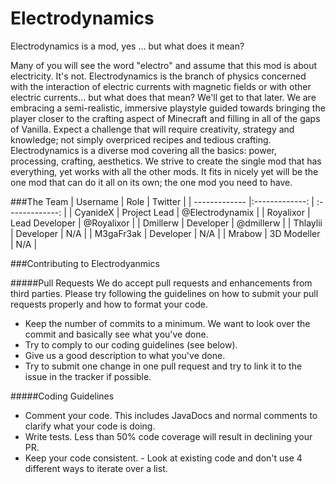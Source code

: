 Electrodynamics
===============

Electrodynamics is a mod, yes ... but what does it mean?

Many of you will see the word "electro" and assume that this mod is about electricity. It's not. Electrodynamics is the branch of physics concerned with the interaction of electric currents with magnetic fields or with other electric currents... but what does that mean? We'll get to that later.
We are embracing a semi-realistic, immersive playstyle guided towards bringing the player closer to the crafting aspect of Minecraft and filling in all of the gaps of Vanilla. Expect a challenge that will require creativity, strategy and knowledge; not simply overpriced recipes and tedious crafting.
Electrodynamics is a diverse mod covering all the basics: power, processing, crafting, aesthetics. We strive to create the single mod that has everything, yet works with all the other mods. It fits in nicely yet will be the one mod that can do it all on its own; the one mod you need to have.

###The Team
| Username        | Role           | Twitter         |
| -------------   |:-------------: | :-------------: |
| CyanideX        | Project Lead   | @Electrodynamix |
| Royalixor       | Lead Developer | @Royalixor      |
| Dmillerw        | Developer      | @dmillerw       |
| Thlaylii        | Developer      | N/A             |
| M3gaFr3ak       | Developer      | N/A             |
| Mrabow          | 3D Modeller    | N/A             |


###Contributing to Electrodyanmics

#####Pull Requests
We do accept pull requests and enhancements from third parties. Please try following the guidelines on how to submit your pull requests properly and how to format your code.

- Keep the number of commits to a minimum. We want to look over the commit and basically see what you've done.
- Try to comply to our coding guidelines (see below).
- Give us a good description to what you've done.
- Try to submit one change in one pull request and try to link it to the issue in the tracker if possible.

#####Coding Guidelines
- Comment your code. This includes JavaDocs and normal comments to clarify what your code is doing.
- Write tests. Less than 50% code coverage will result in declining your PR.
- Keep your code consistent. - Look at existing code and don't use 4 different ways to iterate over a list.
